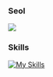 ### Seol

![](https://github.com/seoll27/seoll27/blob/main/rampo.gif)

### Skills
[![My Skills](https://skillicons.dev/icons?i=js,html,css,figma,react,nodejs,github,bootstrap,discord)](https://skillicons.dev)
